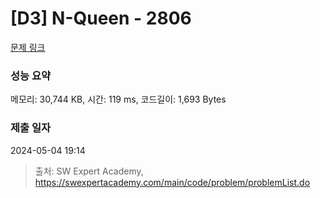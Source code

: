 # [D3] N-Queen - 2806 

[문제 링크](https://swexpertacademy.com/main/code/problem/problemDetail.do?contestProbId=AV7GKs06AU0DFAXB) 

### 성능 요약

메모리: 30,744 KB, 시간: 119 ms, 코드길이: 1,693 Bytes

### 제출 일자

2024-05-04 19:14



> 출처: SW Expert Academy, https://swexpertacademy.com/main/code/problem/problemList.do